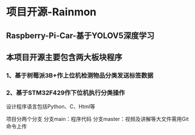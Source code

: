 # 项目开源-Rainmon
## Raspberry-Pi-Car-基于YOLOV5深度学习
## 本项目开源主要包含两大板块程序

### 1、基于树莓派3B+作上位机检测物品分类发送标签数据

### 2、基于STM32F429作下位机执行分类操作

设计程序语言包括Python、C、Html等

项目分两个分支
分支main：程序代码
分支master：视频及讲解等大文件需用Git命令上传
